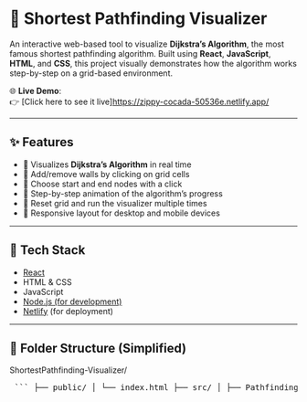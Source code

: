 # 🚀 Shortest Pathfinding Visualizer

An interactive web-based tool to visualize **Dijkstra’s Algorithm**, the most famous shortest pathfinding algorithm. Built using **React**, **JavaScript**, **HTML**, and **CSS**, this project visually demonstrates how the algorithm works step-by-step on a grid-based environment.

🌐 **Live Demo**:  
👉 [Click here to see it live]https://zippy-cocada-50536e.netlify.app/



---

## ✨ Features

- 🧠 Visualizes **Dijkstra’s Algorithm** in real time
- 🧱 Add/remove walls by clicking on grid cells
- 🏁 Choose start and end nodes with a click
- 🎥 Step-by-step animation of the algorithm’s progress
- 🔁 Reset grid and run the visualizer multiple times
- 📱 Responsive layout for desktop and mobile devices

---

## 🔧 Tech Stack

- [React](https://reactjs.org/)
- HTML & CSS
- JavaScript
- [Node.js (for development)](https://nodejs.org/)
- [Netlify](https://www.netlify.com/) (for deployment)
  
---

## 📁 Folder Structure (Simplified)
ShortestPathfinding-Visualizer/
<pre> ``` ├── public/ │ └── index.html ├── src/ │ ├── PathfindingVisualizer/ │ │ ├── PathfindingVisualizer.jsx │ │ ├── PathfindingVisualizer.css │ │ └── Node/ │ │ ├── Node.jsx │ │ └── Node.css │ ├── algorithms/ │ │ └── dijkstra.js │ ├── App.jsx │ └── index.js ├── package.json └── README.md ``` </pre>
